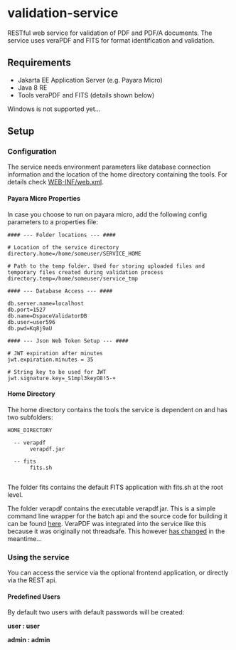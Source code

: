 # validation-service
RESTful web service for validation of PDF and PDF/A documents. The service uses veraPDF and FITS for format identification and validation.


## Requirements
- Jakarta EE Application Server (e.g. Payara Micro)
- Java 8 RE
- Tools veraPDF and FITS (details shown below)

Windows is not supported yet...

## Setup

### Configuration

The service needs environment parameters like database connection information and the location of the home directory containing 
the tools. For details check [WEB-INF/web.xml](https://github.com/FabianHamm/validation-service/blob/master/service/src/main/webapp/WEB-INF/web.xml).

#### Payara Micro Properties

In case you choose to run on payara micro, add the following config parameters to a properties file:
```
#### --- Folder locations --- ####

# Location of the service directory
directory.home=/home/someuser/SERVICE_HOME

# Path to the temp folder. Used for storing uploaded files and temporary files created during validation process
directory.temp=/home/someuser/service_tmp

#### --- Database Access --- ####

db.server.name=localhost
db.port=1527
db.name=DspaceValidatorDB
db.user=user596
db.pwd=Kq8j9aU

#### --- Json Web Token Setup --- ####

# JWT expiration after minutes
jwt.expiration.minutes = 35

# String key to be used for JWT 
jwt.signature.key=_S1mpl3keyO8!5-+

```
#### Home Directory

The home directory contains the tools the service is dependent on and has two subfolders:

```
HOME_DIRECTORY
  
  -- verapdf
       verapdf.jar
       
  -- fits
       fits.sh
      
```
The folder fits contains the default FITS application with fits.sh at the root level.

The folder verapdf contains the executable verapdf.jar. This is a simple command line wrapper for the batch api and the source code for building it can be found [here](https://github.com/FabianHamm/verapdf-wrp-exec). VeraPDF was integrated into the service like this because it was originally not threadsafe. This however [has changed](https://github.com/veraPDF/veraPDF-library/issues/1037) in the meantime...

### Using the service

You can access the service via the optional frontend application, or directly via the REST api.


#### Predefined Users
By default two users with default passwords will be created:

  **user : user**
  
  **admin : admin**





